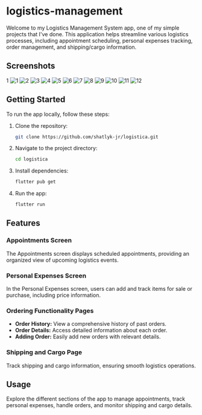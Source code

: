 # logistics-management

Welcome to my Logistics Management System app, one of my simple projects that I've done. This application helps streamline various logistics processes, including appointment scheduling, personal expenses tracking, order management, and shipping/cargo information. 

## Screenshots
1
![1](screenshots/1.png)
![2](screenshots/2.png)
![3](screenshots/3.png)
![4](screenshots/4.png)
![5](screenshots/5.png)
![6](screenshots/6.png)
![7](screenshots/6.5.png)
![8](screenshots/7.png)
![9](screenshots/8.png)
![10](screenshots/9.png)
![11](screenshots/10.png)
![12](screenshots/11.png)


## Getting Started

To run the app locally, follow these steps:

1. Clone the repository:

    ```bash
    git clone https://github.com/shatlyk-jr/logistica.git
    ```

2. Navigate to the project directory:

    ```bash
    cd logistica
    ```

3. Install dependencies:

    ```bash
    flutter pub get
    ```

4. Run the app:

    ```bash
    flutter run
    ```

## Features

### Appointments Screen

The Appointments screen displays scheduled appointments, providing an organized view of upcoming logistics events.

### Personal Expenses Screen

In the Personal Expenses screen, users can add and track items for sale or purchase, including price information.

### Ordering Functionality Pages

- **Order History:** View a comprehensive history of past orders.
- **Order Details:** Access detailed information about each order.
- **Adding Order:** Easily add new orders with relevant details.

### Shipping and Cargo Page

Track shipping and cargo information, ensuring smooth logistics operations.

## Usage

Explore the different sections of the app to manage appointments, track personal expenses, handle orders, and monitor shipping and cargo details.


